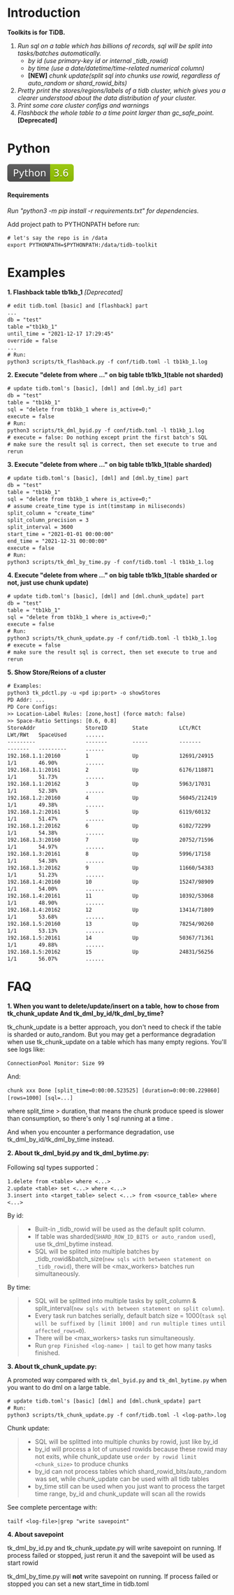 # Introduction
**Toolkits is for TiDB.**
1. *Run sql on a table which has billions of records, sql will be split into tasks/batches automatically.*
    * *by id (use primary-key id or internal _tidb_rowid)*
    * *by time (use a date/datetime/time-related numerical column)*
    * **[NEW]** *chunk update(split sql into chunks use rowid, regardless of auto_random or shard_rowid_bits)* 
2. *Pretty print the stores/regions/labels of a tidb cluster, which gives you a clearer understood about the data 
distribution of your cluster.*
3. *Print some core cluster configs and warnings*
4. *Flashback the whole table to a time point larger than gc_safe_point.* **[Deprecated]**

# Python
![py1](images/1.svg)

#### Requirements 
*Run "python3 -m pip install -r requirements.txt" for dependencies.*

Add project path to PYTHONPATH before run:
```
# let's say the repo is in /data
export PYTHONPATH=$PYTHONPATH:/data/tidb-toolkit
```

# Examples
**1. Flashback table tb1kb_1** *[Deprecated]*
```
# edit tidb.toml [basic] and [flashback] part
...
db = "test"
table ="tb1kb_1"
until_time = "2021-12-17 17:29:45"
override = false
...
# Run:
python3 scripts/tk_flashback.py -f conf/tidb.toml -l tb1kb_1.log
```
**2. Execute "delete from where ..." on big table tb1kb_1(table not sharded)**
```
# update tidb.toml's [basic], [dml] and [dml.by_id] part
db = "test"
table = "tb1kb_1"
sql = "delete from tb1kb_1 where is_active=0;"
execute = false
# Run:
python3 scripts/tk_dml_byid.py -f conf/tidb.toml -l tb1kb_1.log
# execute = false: Do nothing except print the first batch's SQL 
# make sure the result sql is correct, then set execute to true and rerun
```
**3. Execute "delete from where ..." on big table tb1kb_1(table sharded)**
```
# update tidb.toml's [basic], [dml] and [dml.by_time] part
db = "test"
table = "tb1kb_1"
sql = "delete from tb1kb_1 where is_active=0;"
# assume create_time type is int(timstamp in miliseconds)
split_column = "create_time"
split_column_precision = 3
split_interval = 3600
start_time = "2021-01-01 00:00:00"
end_time = "2021-12-31 00:00:00"
execute = false
# Run:
python3 scripts/tk_dml_by_time.py -f conf/tidb.toml -l tb1kb_1.log
```
**4. Execute "delete from where ..." on big table tb1kb_1(table sharded or not, just use chunk update)**
```
# update tidb.toml's [basic], [dml] and [dml.chunk_update] part
db = "test"
table = "tb1kb_1"
sql = "delete from tb1kb_1 where is_active=0;"
execute = false
# Run:
python3 scripts/tk_chunk_update.py -f conf/tidb.toml -l tb1kb_1.log
# execute = false
# make sure the result sql is correct, then set execute to true and rerun
```
**5. Show Store/Reions of a cluster**
```
# Examples:
python3 tk_pdctl.py -u <pd ip:port> -o showStores
PD Addr: ...
PD Core Configs:
>> Location-Label Rules: [zone,host] (force match: false)
>> Space-Ratio Settings: [0.6, 0.8]
StoreAddr                StoreID        State          LCt/RCt        LWt/RWt   SpaceUsed      ......
---------                -------        -----          -------        -------   ---------      ......
192.168.1.1:20160        1              Up             12691/24915    1/1       46.90%         ......
192.168.1.1:20161        2              Up             6176/118871    1/1       51.73%         ......
192.168.1.1:20162        3              Up             5963/17031     1/1       52.38%         ......
192.168.1.2:20160        4              Up             56045/212419   1/1       49.38%         ......
192.168.1.2:20161        5              Up             6119/60132     1/1       51.47%         ......
192.168.1.2:20162        6              Up             6102/72299     1/1       54.38%         ......
192.168.1.3:20160        7              Up             20752/71596    1/1       54.97%         ......
192.168.1.3:20161        8              Up             5996/17158     1/1       54.38%         ......
192.168.1.3:20162        9              Up             11660/54383    1/1       51.23%         ......
192.168.1.4:20160        10             Up             15247/98909    1/1       54.00%         ......
192.168.1.4:20161        11             Up             10392/53068    1/1       48.90%         ......
192.168.1.4:20162        12             Up             13414/71809    1/1       53.68%         ......
192.168.1.5:20160        13             Up             78254/90260    1/1       53.13%         ......
192.168.1.5:20161        14             Up             50367/71361    1/1       49.88%         ......
192.168.1.5:20162        15             Up             24831/56256    1/1       56.07%         ......
```

# FAQ
**1. When you want to delete/update/insert on a table, how to chose from tk_chunk_update And tk_dml_by_id/tk_dml_by_time?**

tk_chunk_update is a better approach, you don't need to check if the table is sharded or auto_random.
But you may get a performance degradation when use tk_chunk_update on a table which has many empty regions.
You'll see logs like:

`ConnectionPool Monitor: Size 99`

And:

`chunk xxx Done [split_time=0:00:00.523525] [duration=0:00:00.229860] [rows=1000] [sql=...]`

where split_time > duration, that means the chunk produce speed is slower than consumption, so there's only 1 sql running at a time .

And when you encounter a performance degradation, use tk_dml_by_id/tk_dml_by_time instead.

**2. About tk_dml_byid.py and tk_dml_bytime.py:**

Following sql types supported：
```
1.delete from <table> where <...>
2.update <table> set <...> where <...>
3.insert into <target_table> select <...> from <source_table> where <...>
```
By id:
>* Built-in _tidb_rowid will be used as the default split column.
>* If table was sharded(`SHARD_ROW_ID_BITS or auto_random used`), use tk_dml_bytime instead.
>* SQL will be splited into multiple batches by _tidb_rowid&batch_size(`new sqls with between statement on _tidb_rowid`), there will be <max_workers> batches run simultaneously.

By time:
>* SQL will be splitted into multiple tasks by split_column & split_interval(`new sqls with between statement on split column`).
>* Every task run batches serially, default batch size = 1000(`task sql will be suffixed by [limit 1000] and run multiple times until affected_rows=0`).
>* There will be <max_workers> tasks run simultaneously.
>* Run `grep Finished <log-name> | tail` to get how many tasks finished.

**3. About tk_chunk_update.py:**

A promoted way compared with `tk_dml_byid.py` and `tk_dml_bytime.py` when you want to do dml on a large table.
```
# update tidb.toml's [basic] [dml] and [dml.chunk_update] part
# Run:
python3 scripts/tk_chunk_update.py -f conf/tidb.toml -l <log-path>.log
```
Chunk update:
>* SQL will be splitted into multiple chunks by rowid, just like by_id
>* by_id will process a lot of unused rowids because these rowid may not exits, while chunk_update use `order by rowid limit <chunk_size>` to produce chunks    
>* by_id can not process tables which shard_rowid_bits/auto_random was set, while chunk_update can be used with all tidb tables
>* by_time still can be used when you just want to process the target time range, by_id and chunk_update will scan all the rowids

See complete percentage with:

`tailf <log-file>|grep "write savepoint"`

**4. About savepoint**

tk_dml_by_id.py and tk_chunk_update.py will write savepoint on running.
If process failed or stopped, just rerun it and the savepoint will be used as start rowid

tk_dml_by_time.py will **not** write savepoint on running. If process failed or stopped you can set a new 
start_time in tidb.toml